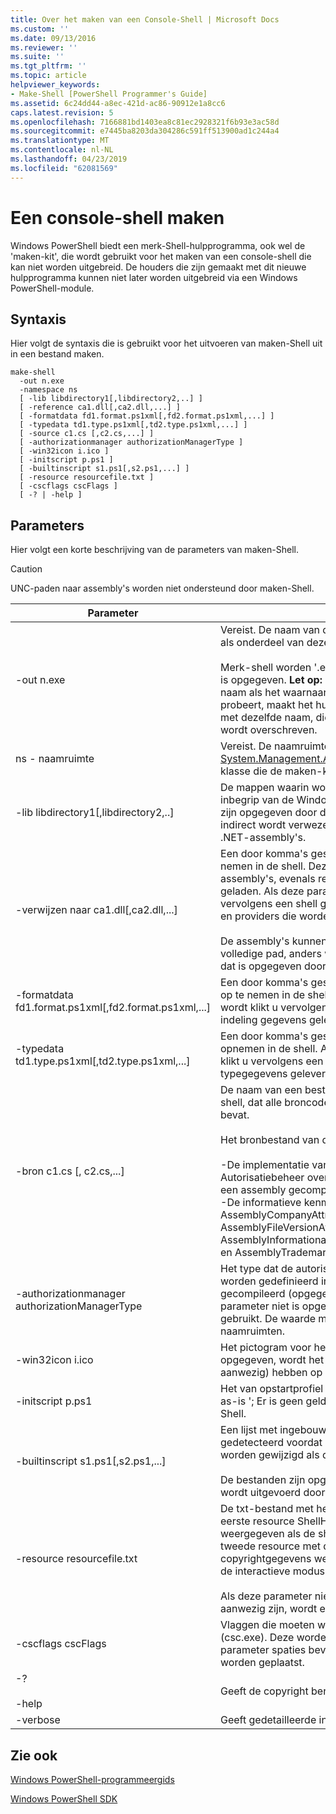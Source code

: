 ```yaml
---
title: Over het maken van een Console-Shell | Microsoft Docs
ms.custom: ''
ms.date: 09/13/2016
ms.reviewer: ''
ms.suite: ''
ms.tgt_pltfrm: ''
ms.topic: article
helpviewer_keywords:
- Make-Shell [PowerShell Programmer's Guide]
ms.assetid: 6c24dd44-a8ec-421d-ac86-90912e1a8cc6
caps.latest.revision: 5
ms.openlocfilehash: 7166881bd1403ea8c81ec2928321f6b93e3ac58d
ms.sourcegitcommit: e7445ba8203da304286c591ff513900ad1c244a4
ms.translationtype: MT
ms.contentlocale: nl-NL
ms.lasthandoff: 04/23/2019
ms.locfileid: "62081569"
---
```

# <a name="how-to-create-a-console-shell"></a>Een console-shell maken

Windows PowerShell biedt een merk-Shell-hulpprogramma, ook wel de 'maken-kit', die wordt gebruikt voor het maken van een console-shell die kan niet worden uitgebreid. De houders die zijn gemaakt met dit nieuwe hulpprogramma kunnen niet later worden uitgebreid via een Windows PowerShell-module.

## <a name="syntax"></a>Syntaxis

Hier volgt de syntaxis die is gebruikt voor het uitvoeren van maken-Shell uit in een bestand maken.

```
make-shell
  -out n.exe
  -namespace ns
  [ -lib libdirectory1[,libdirectory2,..] ]
  [ -reference ca1.dll[,ca2.dll,...] ]
  [ -formatdata fd1.format.ps1xml[,fd2.format.ps1xml,...] ]
  [ -typedata td1.type.ps1xml[,td2.type.ps1xml,...] ]
  [ -source c1.cs [,c2.cs,...] ]
  [ -authorizationmanager authorizationManagerType ]
  [ -win32icon i.ico ]
  [ -initscript p.ps1 ]
  [ -builtinscript s1.ps1[,s2.ps1,...] ]
  [ -resource resourcefile.txt ]
  [ -cscflags cscFlags ]
  [ -? | -help ]
```

## <a name="parameters"></a>Parameters

Hier volgt een korte beschrijving van de parameters van maken-Shell.

> [!CAUTION]
> UNC-paden naar assembly's worden niet ondersteund door maken-Shell.

|Parameter|Description|
|---------------|-----------------|
|-out n.exe|Vereist. De naam van de shell te produceren. Het pad is opgegeven als onderdeel van deze parameter.<br /><br /> Merk-shell worden '.exe' toegevoegd aan deze waarde als deze niet is opgegeven. **Let op:**  Maak een uitvoerbestand niet met dezelfde naam als het waarnaar wordt verwezen, dll-bestand. Als u dit probeert, maakt het hulpprogramma maken-Shell een .cs-bestand met dezelfde naam, die het .cs-bestand met de cmdlet-broncode wordt overschreven.|
|ns - naamruimte|Vereist. De naamruimte moet worden gebruikt voor het afgeleide [System.Management.Automation.Runspaces.Runspaceconfiguration](/dotnet/api/System.Management.Automation.Runspaces.RunspaceConfiguration) klasse die de maken-kit compileert en genereert.|
|-lib libdirectory1[,libdirectory2,..]|De mappen waarin wordt gezocht naar .NET-assembly's, met inbegrip van de Windows PowerShell-assembly's, assembly's die zijn opgegeven door de `reference` parameter, assembly's waarnaar indirect wordt verwezen door een ander assembly en het systeem .NET-assembly's.|
|-verwijzen naar ca1.dll[,ca2.dll,...]|Een door komma's gescheiden lijst van de assembly's om op te nemen in de shell. Deze assembly's bevat alle cmdlet en provider assembly's, evenals resource-assembly's die moeten worden geladen. Als deze parameter niet is opgegeven, wordt klikt u vervolgens een shell geproduceerd dat alleen de essentiële cmdlets en providers die worden geleverd door Windows PowerShell bevat.<br /><br /> De assembly's kunnen worden opgegeven met behulp van het volledige pad, anders wordt gezocht voor het gebruik van het pad dat is opgegeven door de `lib` parameter.|
|-formatdata fd1.format.ps1xml[,fd2.format.ps1xml,...]|Een door komma's gescheiden lijst van de gegevens opmaken om op te nemen in de shell. Als deze parameter niet is opgegeven, wordt klikt u vervolgens een shell geproduceerd die alleen de indeling gegevens geleverd door Windows PowerShell bevat.|
|-typedata td1.type.ps1xml[,td2.type.ps1xml,...]|Een door komma's gescheiden lijst van het typegegevens u wilt opnemen in de shell. Als deze parameter niet is opgegeven, wordt klikt u vervolgens een shell geproduceerd die alleen het typegegevens geleverd door Windows PowerShell bevat.|
|-bron c1.cs [, c2.cs,...]|De naam van een bestand, geleverd door de ontwikkelaar van de shell, dat alle broncode die nodig zijn voor het bouwen van de shell bevat.<br /><br /> Het bronbestand van de code kan bevatten van de volgende code:<br /><br /> -De implementatie van de autorisatie manager die de standaard-Autorisatiebeheer overschrijft. (Dit kan ook worden opgegeven in een assembly gecompileerd.)<br />-De informatieve kenmerkdeclaraties assembly:, zoals de AssemblyCompanyAttribute, AssemblyCopyrightAttribute, AssemblyFileVersionAttribute, AssemblyInformationalVersionAttribute, AssemblyProductAttribute, en AssemblyTrademarkAttribute.|
|-authorizationmanager authorizationManagerType|Het type dat de autorisatie manager-implementatie bevat. Dit kan worden gedefinieerd in de broncode, of in een assembly gecompileerd (opgegeven door de `reference` parameter). Als deze parameter niet is opgegeven, wordt de standaard security manager gebruikt. De waarde moet de volledige naam, met inbegrip van naamruimten.|
|-win32icon i.ico|Het pictogram voor het .exe-bestand voor de shell. Als niet is opgegeven, wordt het pictogram met de c# compiler (indien aanwezig) hebben op de shell.|
|-initscript p.ps1|Het van opstartprofiel voor de shell. Het bestand wordt geleverd ' as-is '; Er is geen geldig controle wordt uitgevoerd door maken-Shell.|
|-builtinscript s1.ps1[,s2.ps1,...]|Een lijst met ingebouwde scripts voor de shell. Deze scripts worden gedetecteerd voordat de scripts in het pad en de inhoud kunnen niet worden gewijzigd als de shell is gemaakt.<br /><br /> De bestanden zijn opgenomen "as-is '; Er is geen geldig controle wordt uitgevoerd door maken-Shell.|
|-resource resourcefile.txt|De txt-bestand met help en banner resources voor de shell. De eerste resource ShellHelp heet, en bevat de tekst die wordt weergegeven als de shell is aangeroepen met de `help` parameter. De tweede resource met de naam ShellBanner en bevat de tekst en copyrightgegevens weergegeven wanneer de shell wordt gestart in de interactieve modus.<br /><br /> Als deze parameter niet is opgegeven, of deze resources niet aanwezig zijn, wordt een algemene hulp en een banner gebruikt.|
|-cscflags cscFlags|Vlaggen die moeten worden doorgegeven aan de C# compiler (csc.exe). Deze worden doorgegeven via ongewijzigd. Als deze parameter spaties bevat, moeten tussen dubbele aanhalingstekens worden geplaatst.|
|-?<br /><br /> -help|Geeft de copyright bericht en de opdrachtregelopties maken-Shell.|
|-verbose|Geeft gedetailleerde informatie, terwijl de shell wordt gemaakt.|

## <a name="see-also"></a>Zie ook

[Windows PowerShell-programmeergids](./windows-powershell-programmer-s-guide.md)

[Windows PowerShell SDK](../windows-powershell-reference.md)